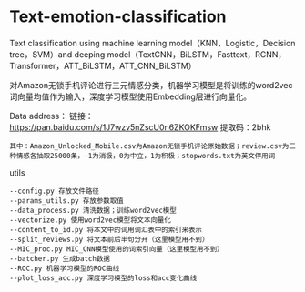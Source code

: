 # Text-emotion-classification
Text classification using machine learning model（KNN，Logistic，Decision tree，SVM）and deeping model（TextCNN，BiLSTM，Fasttext，RCNN，Transformer，ATT_BiLSTM，ATT_CNN_BiLSTM）

对Amazon无锁手机评论进行三元情感分类，机器学习模型是将训练的word2vec词向量均值作为输入，深度学习模型使用Embedding层进行向量化。

Data address：
    链接：https://pan.baidu.com/s/1J7wzv5nZscU0n6ZKOKFmsw 
    提取码：2bhk
    
    其中：Amazon_Unlocked_Mobile.csv为Amazon无锁手机评论原始数据；review.csv为三种情感各抽取25000条，-1为消极，0为中立，1为积极；stopwords.txt为英文停用词

utils

    --config.py 存放文件路径
    --params_utils.py 存放参数取值
    --data_process.py 清洗数据；训练word2vec模型
    --vectorize.py 使用word2vec模型将文本向量化
    --content_to_id.py 将本文中的词用词汇表中的索引来表示
    --split_reviews.py 将文本前后半句分开（这里模型用不到）
    --MIC_proc.py MIC_CNN模型使用的词索引向量（这里模型用不到）
    --batcher.py 生成batch数据
    --ROC.py 机器学习模型的ROC曲线
    --plot_loss_acc.py 深度学习模型的loss和acc变化曲线
